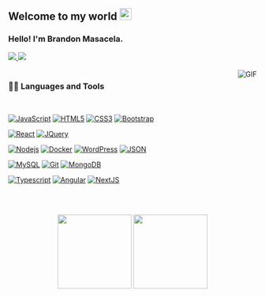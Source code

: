 ## Welcome to my world <img src="https://github.com/TheDudeThatCode/TheDudeThatCode/blob/master/Assets/Earth.gif" width="24px">

### Hello! I'm Brandon Masacela.

<a target="_blank" href="https://www.linkedin.com/in/brandon-masacela-a1415b220/">
  <img src="https://img.shields.io/badge/-LinkedIn-0077B5?style=for-the-badge&logo=Linkedin&logoColor=white" />
</a>

<a target="_blank" href="masacelabrandon@gmail.com">
  <img src="https://img.shields.io/badge/-Gmail-D14836?style=for-the-badge&logo=Gmail&logoColor=white" />
</a>

<br />
<br />

  <img align="right" alt="GIF" src="https://media3.giphy.com/media/v1.Y2lkPTc5MGI3NjExNGM3N29pbzV2bGl5aWxxcTE3ZHRpZnBuem4zNWxsaGlhMW11YTBmNCZlcD12MV9pbnRlcm5hbF9naWZfYnlfaWQmY3Q9Zw/l5IcRY8ZIR6yQ/giphy.gif" />
  
### 👨‍💻 Languages and Tools

<br />

[![JavaScript](https://img.shields.io/badge/-JavaScript-black?style=flat&logo=javascript&link=https://github.com/BrandonMasacela)](https://github.com/BrandonMasacela) 
[![HTML5](https://img.shields.io/badge/-HTML5-E34F26?style=flat&logo=html5&logoColor=white&link=https://github.com/BrandonMasacela)](https://github.com/BrandonMasacela) 
[![CSS3](https://img.shields.io/badge/-CSS3-1572B6?style=flat&logo=css3&link=https://github.com/BrandonMasacela)](https://github.com/BrandonMasacela) 
[![Bootstrap](https://img.shields.io/badge/-Bootstrap-563D7C?style=flat&logo=bootstrap&link=https://github.com/BrandonMasacela)](https://github.com/BrandonMasacela) 

[![React](https://img.shields.io/badge/-React-black?style=flat&logo=react&link=https://github.com/BrandonMasacela)](https://github.com/BrandonMasacela) 
[![JQuery](https://img.shields.io/badge/-JQuery-blue?style=flat&logo=jquery&link=https://github.com/BrandonMasacela)](https://github.com/BrandonMasacela) 

[![Nodejs](https://img.shields.io/badge/-Nodejs-green?style=flat&logo=Node.js&link=https://github.com/BrandonMasacela)](https://github.com/BrandonMasacela) 
[![Docker](https://img.shields.io/badge/-Docker-black?style=flat&logo=docker&link=https://github.com/BrandonMasacela)](https://github.com/BrandonMasacela) 
[![WordPress](https://img.shields.io/badge/-WordPress-blue?style=flat&logo=wordpress&link=https://github.com/BrandonMasacela)](https://github.com/BrandonMasacela) 
[![JSON](https://img.shields.io/badge/-json-02569B?style=flat&logo=json&link=https://github.com/BrandonMasacela)](https://github.com/BrandonMasacela)

[![MySQL](https://img.shields.io/badge/-MySQL-black?style=flat&logo=mysql&link=https://github.com/BrandonMasacela)](https://github.com/BrandonMasacela)
[![Git](https://img.shields.io/badge/-Git-black?style=flat&logo=git&link=https://github.com/BrandonMasacela)](https://github.com/BrandonMasacela) 
[![MongoDB](https://img.shields.io/badge/-MongoDB-FCA121?style=flat&logo=mongodb&link=https://github.com/BrandonMasacela)](https://gitlab.com/BrandonMasacela) 

[![Typescript](https://img.shields.io/badge/-TypeScript-white?style=flat&logo=typescript&link=https://github.com/BrandonMasacela)](https://github.com/BrandonMasacela)
[![Angular](https://img.shields.io/badge/-Angular-red?style=flat&logo=angular&link=https://github.com/BrandonMasacela)](https://github.com/BrandonMasacela) 
[![NextJS](https://img.shields.io/badge/-NextJS-black?style=flat&logo=nextjs&link=https://github.com/BrandonMasacela)](https://github.com/BrandonMasacela)

<br />
<br />

<p align= "center">
  <img height= "150" src="https://github-readme-stats.vercel.app/api?username=BrandonMasacela&theme=react&show_icons=true&include_all_commits=true" />
  <img height= "150" src="https://github-readme-stats.vercel.app/api/top-langs/?username=BrandonMasacela&theme=react&layout=compact" />
</p>
